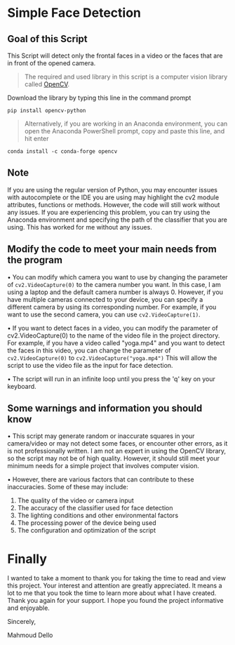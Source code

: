 # Simple Face Detection 
## Goal of this Script
This Script will detect only the frontal faces in a video or the faces that are in front of the opened camera.
> The required and used library in this script is a computer vision library called [OpenCV](https://opencv.org/).

Download the library by typing this line in the command prompt
```
pip install opencv-python
```
> Alternatively, if you are working in an Anaconda environment, you can open the Anaconda PowerShell prompt, copy and paste this line, and hit enter
```
conda install -c conda-forge opencv
```
## Note
If you are using the regular version of Python, you may encounter issues with autocomplete or the IDE you are using may highlight the cv2 module attributes, functions or methods. However, the code will still work without any issues. If you are experiencing this problem, you can try using the Anaconda environment and specifying the path of the classifier that you are using. This has worked for me without any issues.

## Modify the code to meet your main needs from the program
• You can modify which camera you want to use by changing the parameter of ```cv2.VideoCapture(0)``` to the camera number you want. In this case, I am using a laptop and the default camera number is always 0. However, if you have multiple cameras connected to your device, you can specify a different camera by using its corresponding number. For example, if you want to use the second camera, you can use ```cv2.VideoCapture(1)```.

• If you want to detect faces in a video, you can modify the parameter of cv2.VideoCapture(0) to the name of the video file in the project directory. 
For example, if you have a video called "yoga.mp4" and you want to detect the faces in this video, you can change the parameter of ```cv2.VideoCapture(0)``` to ```cv2.VideoCapture("yoga.mp4")``` This will allow the script to use the video file as the input for face detection.

• The script will run in an infinite loop until you press the 'q' key on your keyboard.

## Some warnings and information you should know
• This script may generate random or inaccurate squares in your camera/video or may not detect some faces, or encounter other errors, as it is not professionally written. I am not an expert in using the OpenCV library, so the script may not be of high quality. However, it should still meet your minimum needs for a simple project that involves computer vision.

• However, there are various factors that can contribute to these inaccuracies. Some of these may include:
  1. The quality of the video or camera input
  2. The accuracy of the classifier used for face detection
  3. The lighting conditions and other environmental factors
  4. The processing power of the device being used
  5. The configuration and optimization of the script

# Finally 
I wanted to take a moment to thank you for taking the time to read and view this project. Your interest and attention are greatly appreciated. It means a lot to me that you took the time to learn more about what I have created.
Thank you again for your support. I hope you found the project informative and enjoyable.

Sincerely,

Mahmoud Dello
